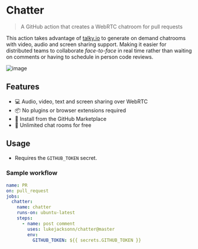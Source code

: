 # Chatter

> A GitHub action that creates a WebRTC chatroom for pull requests

This action takes advantage of [talky.io](https://talky.io) to generate on demand chatrooms with video, audio and screen sharing support. Making it easier for distributed teams to collaborate _face-to-face_ in real time rather than waiting on comments or having to schedule in person code reviews.

![image](https://user-images.githubusercontent.com/1457604/66412035-a9183380-e9ec-11e9-83b6-8dd6c588333f.png)

## Features

- 💻 Audio, video, text and screen sharing over WebRTC
- 📦 No plugins or browser extensions required
- 🛒 Install from the GitHub Marketplace
- 💸 Unlimited chat rooms for free

## Usage

- Requires the `GITHUB_TOKEN` secret.

### Sample workflow

```yml
name: PR
on: pull_request
jobs:
  chatter:
    name: chatter
    runs-on: ubuntu-latest
    steps:
      - name: post comment
        uses: lukejacksonn/chatter@master
        env:
          GITHUB_TOKEN: ${{ secrets.GITHUB_TOKEN }}
```
